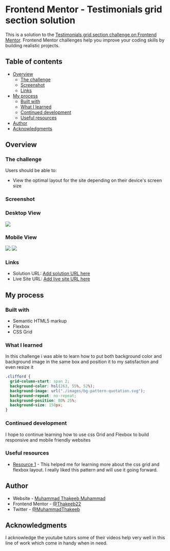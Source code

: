 # Frontend Mentor - Testimonials grid section solution

This is a solution to the [Testimonials grid section challenge on Frontend Mentor](https://www.frontendmentor.io/challenges/testimonials-grid-section-Nnw6J7Un7). Frontend Mentor challenges help you improve your coding skills by building realistic projects.

## Table of contents

- [Overview](#overview)
  - [The challenge](#the-challenge)
  - [Screenshot](#screenshot)
  - [Links](#links)
- [My process](#my-process)
  - [Built with](#built-with)
  - [What I learned](#what-i-learned)
  - [Continued development](#continued-development)
  - [Useful resources](#useful-resources)
- [Author](#author)
- [Acknowledgments](#acknowledgments)

## Overview

### The challenge

Users should be able to:

- View the optimal layout for the site depending on their device's screen size

### Screenshot

### Desktop View

![](./design/Desktop%20view.png)

### Mobile View

![](./design/Mobile%20view%201.png)
![](./design/Mobile%20view%202.png)

### Links

- Solution URL: [Add solution URL here](https://your-solution-url.com)
- Live Site URL: [Add live site URL here](https://your-live-site-url.com)

## My process

### Built with

- Semantic HTML5 markup
- Flexbox
- CSS Grid

### What I learned

In this challenge i was able to learn how to put both background color and background image in the same box and position it to my satisfaction and even resize it

```css
.clifford {
  grid-column-start: span 2;
  background-color: hsl(263, 55%, 52%);
  background-image: url("./images/bg-pattern-quotation.svg");
  background-repeat: no-repeat;
  background-position: 80% 25%;
  background-size: 150px;
}
```

### Continued development

I hope to continue learning how to use css Grid and Flexbox to build responsive and mobile friendly websites

### Useful resources

- [Resource 1](https://www.youtube.com) - This helped me for learning more about the css grid and flexbox layout. I really liked this pattern and will use it going forward.

## Author

- Website - [Muhammad Thakeeb Muhammad](https://www.your-site.com)
- Frontend Mentor - [@Thakeeb22](https://www.frontendmentor.io/profile/Thakeeb22)
- Twitter - [@MuhammadThakeeb](https://www.twitter.com/MuhammadThakeeb)

## Acknowledgments

I acknowledge the youtube tutors some of their videos help very well in this line of work which come in handy when in need.
